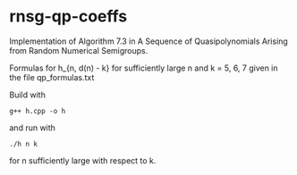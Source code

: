 # rnsg-qp-coeffs
Implementation of Algorithm 7.3 in A Sequence of Quasipolynomials Arising from Random Numerical Semigroups.

Formulas for h_{n, d(n) - k} for sufficiently large n and k = 5, 6, 7 given in the file qp_formulas.txt

Build with 

`g++ h.cpp -o h`

and run with

`./h n k`

for n sufficiently large with respect to k.
